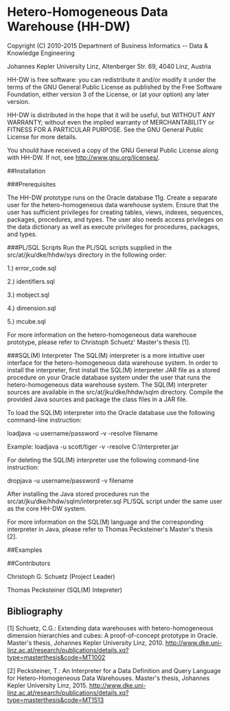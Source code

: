 # Hetero-Homogeneous Data Warehouse (HH-DW)

Copyright (C) 2010-2015 Department of Business Informatics -- Data & Knowledge Engineering

Johannes Kepler University Linz, Altenberger Str. 69, 4040 Linz, Austria

HH-DW is free software: you can redistribute it and/or modify
it under the terms of the GNU General Public License as published by
the Free Software Foundation, either version 3 of the License, or
(at your option) any later version.

HH-DW is distributed in the hope that it will be useful,
but WITHOUT ANY WARRANTY; without even the implied warranty of
MERCHANTABILITY or FITNESS FOR A PARTICULAR PURPOSE. See the
GNU General Public License for more details.

You should have received a copy of the GNU General Public License
along with HH-DW. If not, see <http://www.gnu.org/licenses/>.

##Installation

###Prerequisites

The HH-DW prototype runs on the Oracle database 11g. Create a separate user for the hetero-homogeneous data warehouse system. Ensure that the user has sufficient privileges for creating tables, views, indexes, sequences, packages, procedures, and types. The user also needs access privileges on the data dictionary as well as execute privileges for procedures, packages, and types.

###PL/SQL Scripts
Run the PL/SQL scripts supplied in the src/at/jku/dke/hhdw/sys directory in the following order:

1.) error_code.sql

2.) identifiers.sql

3.) mobject.sql

4.) dimension.sql

5.) mcube.sql

For more information on the hetero-homogeneous data warehouse prototype, please refer to Christoph Schuetz' Master's thesis [1].

###SQL(M) Interpreter
The SQL(M) interpreter is a more intuitive user interface for the hetero-homogeneous data warehouse system. In order to install the interpreter, first install the SQL(M) interpreter JAR file as a stored procedure on your Oracle database system under the user that runs the hetero-homogeneous data warehouse system. The SQL(M) interpreter sources are available in the src/at/jku/dke/hhdw/sqlm directory. Compile the provided Java sources and package the class files in a JAR file.

To load the SQL(M) interpreter into the Oracle database use the following command-line instruction:

loadjava -u username/password -v -resolve filename

Example: loadjava -u scott/tiger -v -resolve C:\Interpreter.jar

For deleting the SQL(M) interpreter use the following command-line instruction:

dropjava -u username/password -v filename

After installing the Java stored procedures run the src/at/jku/dke/hhdw/sqlm/interpreter.sql PL/SQL script under the same user as the core HH-DW system.

For more information on the SQL(M) language and the corresponding interpreter in Java, please refer to Thomas Pecksteiner's Master's thesis [2].

##Examples

##Contributors

Christoph G. Schuetz (Project Leader)

Thomas Pecksteiner (SQL(M) Intepreter)

## Bibliography

[1] Schuetz, C.G.: Extending data warehouses with hetero-homogeneous dimension hierarchies and cubes: A proof-of-concept prototype in Oracle. Master's thesis, Johannes Kepler University Linz, 2010. 
http://www.dke.uni-linz.ac.at/research/publications/details.xq?type=masterthesis&code=MT1002

[2] Pecksteiner, T.: An Interpreter for a Data Definition and Query Language for Hetero-Homogeneous Data Warehouses. Master's thesis, Johannes Kepler University Linz, 2015. 
http://www.dke.uni-linz.ac.at/research/publications/details.xq?type=masterthesis&code=MT1513

